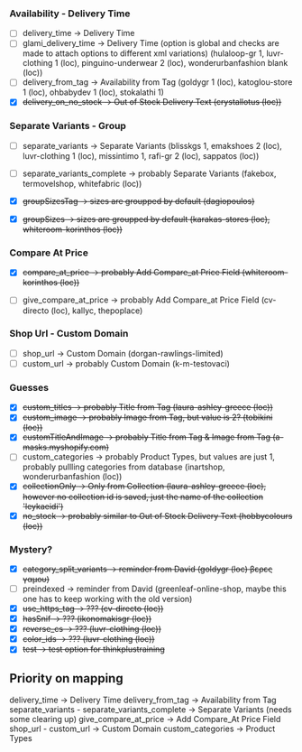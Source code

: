 ### Availability - Delivery Time
- [ ] delivery_time -> Delivery Time
- [ ] glami_delivery_time -> Delivery Time (option is global and checks are made to attach options to different xml variations) (hulaloop-gr 1, luvr-clothing 1 (loc), pinguino-underwear 2 (loc), wonderurbanfashion blank (loc))
- [ ] delivery_from_tag -> Availability from Tag (goldygr 1 (loc), katoglou-store 1 (loc), ohbabydev 1 (loc), stokalathi 1)
- [x] ~~delivery_on_no_stock -> Out of Stock Delivery Text (crystallotus (loc))~~

### Separate Variants - Group
- [ ] separate_variants -> Separate Variants (blisskgs 1, emakshoes 2 (loc), luvr-clothing 1 (loc), missintimo 1, rafi-gr 2 (loc), sappatos (loc))
- [ ] separate_variants_complete -> probably Separate Variants (fakebox, termovelshop, whitefabric (loc))

- [x] ~~groupSizesTag -> sizes are groupped by default (dagiopoulos)~~
- [x] ~~groupSizes -> sizes are groupped by default (karakas-stores (loc), whiteroom-korinthos (loc))~~

### Compare At Price
- [x] ~~compare_at_price -> probably Add Compare_at Price Field (whiteroom-korinthos (loc))~~
- [ ] give_compare_at_price -> probably Add Compare_at Price Field (cv-directo (loc), kallyc, thepoplace)


### Shop Url - Custom Domain
- [ ] shop_url -> Custom Domain (dorgan-rawlings-limited)
- [ ] custom_url -> probably Custom Domain (k-m-testovaci)

### Guesses
- [x] ~~custom_titles -> probably Title from Tag (laura-ashley-greece (loc))~~
- [x] ~~custom_image -> probably Image from Tag, but value is 2? (tobikini (loc))~~
- [x] ~~customTitleAndImage -> probably Title from Tag & Image from Tag (a-masks.myshopify.com)~~
- [ ] custom_categories -> probably Product Types, but values are just 1, probably pullling categories from database (inartshop, wonderurbanfashion (loc))
- [x] ~~collectionOnly -> Only from Collection (laura-ashley-greece (loc), however no collection id is saved, just the name of the collection 'leykaeidi')~~
- [x] ~~no_stock -> probably similar to Out of Stock Delivery Text (hobbycolours (loc))~~

### Mystery?
- [x] ~~category_split_variants -> reminder from David (goldygr (loc) βερες γαμου)~~
- [ ] preindexed -> reminder from David (greenleaf-online-shop, maybe this one has to keep working with the old version)
- [x] ~~use_https_tag -> ??? (cv-directo (loc))~~
- [x] ~~hasSnif -> ??? (ikonomakisgr (loc))~~
- [x] ~~reverse_cs -> ??? (luvr-clothing (loc))~~
- [x] ~~color_ids -> ??? (luvr-clothing (loc))~~
- [x] ~~test -> test option for thinkplustraining~~

## Priority on mapping
delivery_time -> Delivery Time
delivery_from_tag -> Availability from Tag
separate_variants - separate_variants_complete -> Separate Variants (needs some clearing up)
give_compare_at_price -> Add Compare_At Price Field
shop_url - custom_url -> Custom Domain
custom_categories -> Product Types